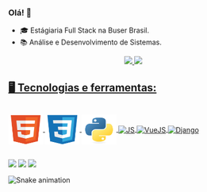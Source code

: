 ### Olá! 👋

- 🎓 Estágiaria Full Stack na Buser Brasil.
- 📚 Análise e Desenvolvimento de Sistemas.

<div align="center">
  <a href="https://github.com/fernandalizs">
  <img height="140em"  src="https://github-readme-stats.vercel.app/api?username=fernandalizs&show_icons=true&theme=dark&include_all_commits=true&count_private=true"/>
  <img height="140em" src="https://github-readme-stats.vercel.app/api/top-langs/?username=fernandalizs&layout=compact&langs_count=7&theme=dark"/>
</div>

## 🖥️ Tecnologias e ferramentas:
<div style="display: inline_block"><br>
  <img align="center" alt="HTML" height="60" width="70"   src="https://raw.githubusercontent.com/devicons/devicon/master/icons/html5/html5-original.svg">
  <img align="center" alt="CSS" height="60" width="70"   src="https://raw.githubusercontent.com/devicons/devicon/master/icons/css3/css3-original.svg">
  <img align="center" alt="Python" height="60" width="70"  src="https://raw.githubusercontent.com/devicons/devicon/master/icons/python/python-original.svg">
  <img align="center" alt="JS" height="60" width="70"
src="https://cdn.jsdelivr.net/gh/devicons/devicon/icons/javascript/javascript-original.svg" />
  <img align="center" alt="VueJS" height="60" width="70"
  src="https://cdn.jsdelivr.net/gh/devicons/devicon/icons/vuejs/vuejs-original-wordmark.svg" />        
  <img align="center" alt="Django" height="60" width="70" 
  src="https://cdn.jsdelivr.net/gh/devicons/devicon/icons/django/django-plain.svg" />          
          
</div>
  
  
  ##
  
<div>
   <a href="https://www.linkedin.com/in/fernanda-liz-silva/" target="_blank"><img src="https://img.shields.io/badge/-LinkedIn-%230077B5?style=for-the-badge&logo=linkedin&logoColor=white" target="blank"></a>
    <a href = "mailto:fernandaliz2004@hotmail.com"><img src="https://img.shields.io/badge/-Gmail-%23333?style=for-the-badge&logo=gmail&logoColor=white" target="blank"></a>
  <a href="https://instagram.com/fe.lizs" target="_blank"><img src="https://img.shields.io/badge/-Instagram-%23E4405F?style=for-the-badge&logo=instagram&logoColor=white" target="blank"></a>
  
![Snake animation](https://github.com/fernandalizs/fernandalizs/blob/output/github-contribution-grid-snake.svg)
</div>
